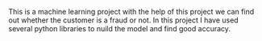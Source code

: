 This is a machine learning project
with the help of this project we can find out whether the customer is a fraud or not.
In this project I have used several python libraries to nuild the model and find good accuracy.

